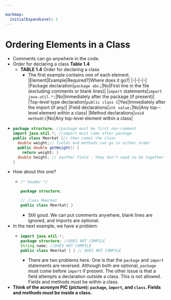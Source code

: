 ```yaml
---

markmap:
  initialExpandLevel: 1
---
```

# **Ordering Elements in a Class**
- Comments can go anywhere in the code. 
-  Order for declaring a class
**Table 1.4**
    - **TABLE 1.4** Order for declaring a class
      - The first example contains one of each element.
        |Element|Example|Required?|Where does it go?|
        |-|-|-|-|
        |Package declaration|`package abc;`|No|First line in the file (excluding ­comments or blank lines)|
        |`import` statements|`import java.util.*;`|No|Immediately after the package ­(if present)|
        |Top-­level type declaration|`public class C`|Yes|Immediately after the import (if any)|
        |Field declarations|`int value;`|No|Any top-­level element within a class|
        |Method declarations|`void method()`|No|Any top-­level element within a class|
  - ```java
    package structure; //package must be first non-comment
    import java.util.*; //import must come after package
    public class Meerkat {// then comes the class
      double weight;// fields and methods can go in either order
      public double getWeight() {
        return weight; }
      double height; // another field - they don't need to be together
    }
    ```
-  How about this one?
    - ```java
      /* header */

      package structure;

      // class Meerkat
      public class Meerkat{ }
      ```
      - Still good. We can put comments anywhere, blank
     lines are ignored, and imports are optional.
-  In the next example, we have a problem:
    - ```java
      import java.util.*;
      package structure; //DOES NOT COMPILE
      String name; //DOES NOT COMPILE
      public class Meerkat { } // DOES NOT COMPILE
      ```
      - There are two problems here. One is that the `package` and `import` statements
      are reversed. Although both are optional, `package` must come before `import` 
      if present. The other issue is that a field attempts a declaration outside a class. 
      This is not allowed. Fields and methods must be within a class.
- **Think of the acronym PIC (picture): `package`, `import`,
and `class`. Fields and methods must be inside a class.**